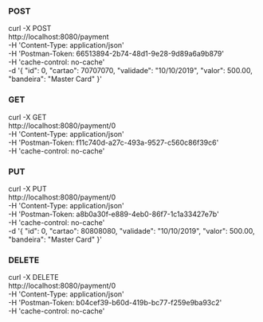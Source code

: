 ### POST
curl -X POST \
  http://localhost:8080/payment \
  -H 'Content-Type: application/json' \
  -H 'Postman-Token: 66513894-2b74-48d1-9e28-9d89a6a9b879' \
  -H 'cache-control: no-cache' \
  -d '{
    "id": 0,
    "cartao": 70707070,
    "validade": "10/10/2019",
    "valor": 500.00,
    "bandeira": "Master Card"
}'

### GET
curl -X GET \
  http://localhost:8080/payment/0 \
  -H 'Content-Type: application/json' \
  -H 'Postman-Token: f11c740d-a27c-493a-9527-c560c86f39c6' \
  -H 'cache-control: no-cache'

### PUT
curl -X PUT \
  http://localhost:8080/payment/0 \
  -H 'Content-Type: application/json' \
  -H 'Postman-Token: a8b0a30f-e889-4eb0-86f7-1c1a33427e7b' \
  -H 'cache-control: no-cache' \
  -d '{
    "id": 0,
    "cartao": 80808080,
    "validade": "10/10/2019",
    "valor": 500.00,
    "bandeira": "Master Card"
}'

### DELETE
curl -X DELETE \
  http://localhost:8080/payment/0 \
  -H 'Content-Type: application/json' \
  -H 'Postman-Token: b04cef39-b60d-419b-bc77-f259e9ba93c2' \
  -H 'cache-control: no-cache'